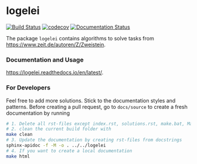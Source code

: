 # logelei
[![Build Status](https://travis-ci.org/PanchoVarallo/logelei.svg?branch=master)](https://travis-ci.org/PanchoVarallo/logelei)
[![codecov](https://codecov.io/gh/PanchoVarallo/logelei/branch/master/graph/badge.svg)](https://codecov.io/gh/PanchoVarallo/logelei)
[![Documentation Status](https://readthedocs.org/projects/logelei/badge/?version=latest)](https://logelei.readthedocs.io/en/latest/?badge=latest)

The package `logelei` contains algorithms to solve tasks from https://www.zeit.de/autoren/Z/Zweistein.

### Documentation and Usage
https://logelei.readthedocs.io/en/latest/. 

### For Developers
Feel free to add more solutions. 
Stick to the documentation styles and patterns.
Before creating a pull request, go to `docs/source` to create a fresh documentation by running
```sh
# 1. Delete all rst-files except index.rst, solutions.rst, make.bat, Makefile
# 2. clean the current build folder with
make clean
# 3. Update the documentation by creating rst-files from docstrings
sphinx-apidoc -f -M -o . ../../logelei
# 4. If you want to create a local documentation
make html
```